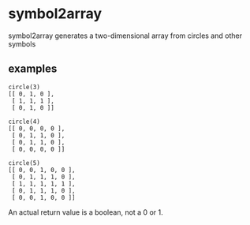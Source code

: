 # symbol2array

symbol2array generates a two-dimensional array from circles and other symbols

## examples

```
circle(3)
[[ 0, 1, 0 ],
 [ 1, 1, 1 ],
 [ 0, 1, 0 ]]

circle(4)
[[ 0, 0, 0, 0 ],
 [ 0, 1, 1, 0 ],
 [ 0, 1, 1, 0 ],
 [ 0, 0, 0, 0 ]]

circle(5)
[[ 0, 0, 1, 0, 0 ],
 [ 0, 1, 1, 1, 0 ],
 [ 1, 1, 1, 1, 1 ],
 [ 0, 1, 1, 1, 0 ],
 [ 0, 0, 1, 0, 0 ]]
```
An actual return value is a boolean, not a 0 or 1.
